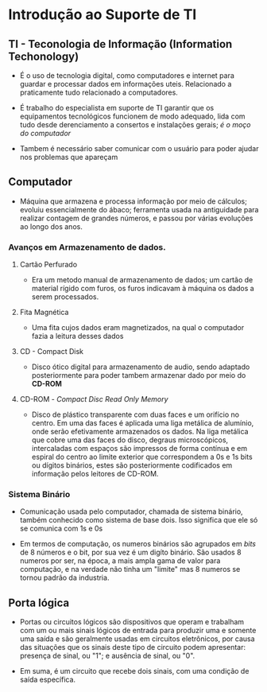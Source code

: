 # Introdução ao Suporte de TI    

## TI - Teconologia de Informação (Information Techonology)    

- É o uso de tecnologia digital, como computadores e internet para guardar e processar dados em informações uteis. Relacionado a praticamente tudo relacionado a computadores.   

- É trabalho do especialista em suporte de TI garantir que os equipamentos tecnológicos funcionem de modo adequado, lida com tudo desde derenciamento a consertos e instalações gerais; *é o moço do computador*    

- Tambem é necessário saber comunicar com o usuário para poder ajudar nos problemas que apareçam   

## Computador   

- Máquina que armazena e processa informação por meio de cálculos; evoluiu essencialmente do ábaco; ferramenta usada na antiguidade para realizar contagem de grandes números, e passou por várias evoluções ao longo dos anos.    

### Avanços em Armazenamento de dados.    

1. Cartão Perfurado
    - Era um metodo manual de armazenamento de dados; um cartão de material rígido com furos, os furos indicavam à máquina os dados a serem processados.   

2. Fita Magnética
    - Uma fita cujos dados eram magnetizados, na qual o computador fazia a leitura desses dados   

3. CD - Compact Disk
    - Disco ótico digital para armazenamento de audio, sendo adaptado posteriormente para poder tambem armazenar dado por meio do **CD-ROM**  

4. CD-ROM - *Compact Disc Read Only Memory*
    - Disco de plástico transparente com duas faces e um orifício no centro. Em uma das faces é aplicada uma liga metálica de alumínio, onde serão efetivamente armazenados os dados. Na liga metálica que cobre uma das faces do disco, degraus microscópicos, intercaladas com espaços são impressos de forma contínua e em espiral do centro ao limite exterior que correspondem a 0s e 1s bits ou dígitos binários, estes são posteriormente codificados em informação pelos leitores de CD-ROM.    

### Sistema Binário   

- Comunicação usada pelo computador, chamada de sistema binário, também conhecido como sistema de base dois. Isso significa que ele só se comunica com 1s e 0s   

- Em termos de computação, os numeros binários são agrupados em *bits* de 8 números e o bit, por sua vez é um digíto binário. São usados 8 numeros por ser, na época, a mais ampla gama de valor para computação, e na verdade não tinha um "limite" mas 8 numeros se tornou padrão da industria.    

## Porta lógica   

- Portas ou circuitos lógicos são dispositivos que operam e trabalham com um ou mais sinais lógicos de entrada para produzir uma e somente uma saída e são geralmente usadas em circuitos eletrônicos, por causa das situações que os sinais deste tipo de circuito podem apresentar: presença de sinal, ou "1"; e ausência de sinal, ou "0".   

- Em suma, é um circuito que recebe dois sinais, com uma condição de saída específica.